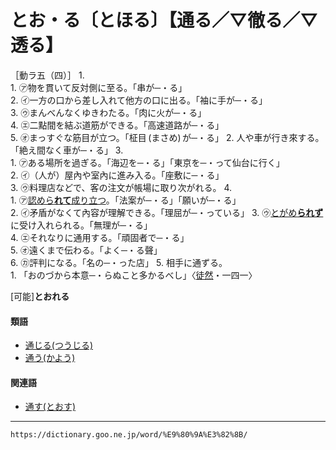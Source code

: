 # とお・る〔とほる〕【通る／▽徹る／▽透る】

［動ラ五（四）］
1.      
    1.  ㋐物を貫いて反対側に至る。「串が─・る」        
    2.  ㋑一方の口から差し入れて他方の口に出る。「袖に手が─・る」        
    3.  ㋒まんべんなくゆきわたる。「肉に火が─・る」        
    4.  ㋓二點間を結ぶ道筋ができる。「高速道路が─・る」        
    5.  ㋔まっすぐな筋目が立つ。「柾目 (まさめ) が─・る」
2. 人や車が行き來する。「絶え間なく車が─・る」
3.     
    1.  ㋐ある場所を過ぎる。「海辺を─・る」「東京を─・って仙台に行く」        
    2.  ㋑（人が）屋內や室內に進み入る。「座敷に─・る」        
    3.  ㋒料理店などで、客の注文が帳場に取り次がれる。
4.     
    1.  ㋐[認めら**れて**](みとめる（認める）)[成り立つ](なりたつ（成り立つ）)。「法案が─・る」「願いが─・る」        
    2.  ㋑矛盾がなくて內容が理解できる。「理屈が─・っている」
    3.  ㋒[とがめ**られず**](とがめる（咎める）)に受け入れられる。「無理が─・る」        
    4.  ㋓それなりに通用する。「頑固者で─・る」        
    5.  ㋔遠くまで伝わる。「よく─・る聲」        
    6.  ㋕評判になる。「名の─・った店」
5. 相手に通ずる。    
    1.  「おのづから本意─・らぬこと多かるべし」〈[徒然](https://dictionary.goo.ne.jp/word/%E5%BE%92%E7%84%B6%E8%8D%89/#jn-148773)・一四一〉
        

\[可能\]**とおれる**

#### 類語

-   [通じる(つうじる)](https://dictionary.goo.ne.jp/word/%E9%80%9A%E3%81%98%E3%82%8B/#jn-146303)
-   [通う(かよう)](https://dictionary.goo.ne.jp/word/%E9%80%9A%E3%81%86/#jn-45457)

#### 関連語

-   [通す(とおす)](https://dictionary.goo.ne.jp/word/%E9%80%9A%E3%81%99/#jn-157292)

---
`https://dictionary.goo.ne.jp/word/%E9%80%9A%E3%82%8B/`